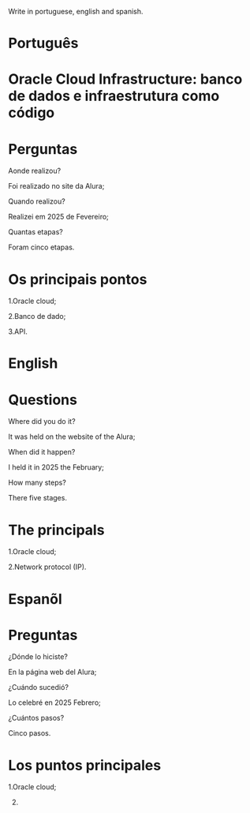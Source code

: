 Write in portuguese, english and spanish.

# Português 

# Oracle Cloud Infrastructure: banco de dados e infraestrutura como código


# Perguntas

Aonde realizou?

Foi realizado no site da Alura;

Quando realizou? 

Realizei em 2025 de Fevereiro;

Quantas etapas?

Foram cinco etapas.

# Os principais pontos

1.Oracle cloud;

2.Banco de dado;

3.API.


# English


#

# Questions

Where did you do it?

It was held on the website of the Alura;

When did it happen?

I held it in 2025 the February;

How many steps?

There five stages.

# The principals

1.Oracle cloud;

2.Network protocol (IP).


# Espanõl

#  

# Preguntas

¿Dónde lo hiciste?

En la página web del Alura;

¿Cuándo sucedió?

Lo celebré en 2025 Febrero;

¿Cuántos pasos?

Cinco  pasos.

# Los puntos principales

1.Oracle cloud;

2.
